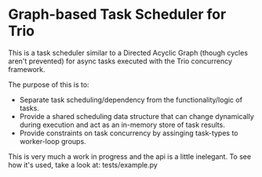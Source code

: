 # Graph-based Task Scheduler for Trio

This is a task scheduler similar to a Directed Acyclic Graph (though cycles aren't prevented) for async tasks executed with the Trio concurrency framework. 

The purpose of this is to:

* Separate task scheduling/dependency from the functionality/logic of tasks.
* Provide a shared scheduling data structure that can change dynamically during execution and act as an in-memory store of task results.
* Provide constraints on task concurrency by assinging task-types to worker-loop groups.


This is very much a work in progress and the api is a little inelegant. To see how it's used, take a look at: tests/example.py
